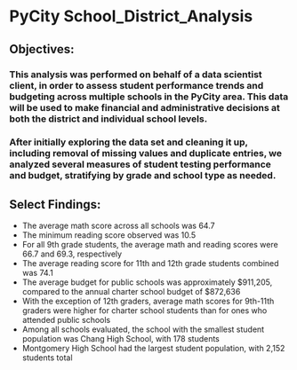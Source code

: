 # PyCity School_District_Analysis

## Objectives:

### This analysis was performed on behalf of a data scientist client, in order to assess student performance trends and budgeting across multiple schools in the PyCity area. This data will be used to make financial and administrative decisions at both the district and individual school levels.

### After initially exploring the data set and cleaning it up, including removal of missing values and duplicate entries, we analyzed several measures of student testing performance and budget, stratifying by grade and school type as needed.

## Select Findings:
* The average math score across all schools was 64.7
* The minimum reading score observed was 10.5
* For all 9th grade students, the average math and reading scores were 66.7 and 69.3, respectively
* The average reading score for 11th and 12th grade students combined was 74.1
* The average budget for public schools was approximately $911,205, compared to the annual charter school budget of $872,636
* With the exception of 12th graders, average math scores for 9th-11th graders were higher for charter school students than for ones who attended public schools
* Among all schools evaluated, the school with the smallest student population was Chang High School, with 178 students
* Montgomery High School had the largest student population, with 2,152 students total

